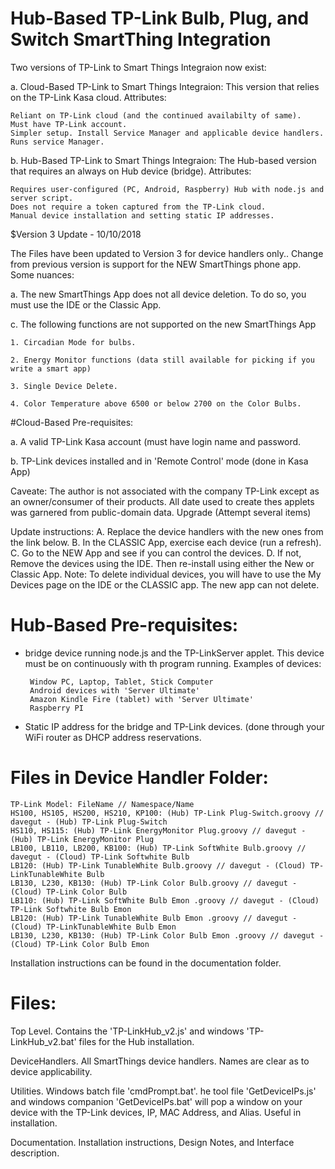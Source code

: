 # Hub-Based TP-Link Bulb, Plug, and Switch SmartThing Integration

Two versions of TP-Link to Smart Things Integraion now exist:

a. Cloud-Based TP-Link to Smart Things Integraion: This version that relies on the TP-Link Kasa cloud. Attributes:

    Reliant on TP-Link cloud (and the continued availabilty of same).
    Must have TP-Link account.
    Simpler setup. Install Service Manager and applicable device handlers. Runs service Manager.

b. Hub-Based TP-Link to Smart Things Integraion: The Hub-based version that requires an always on Hub device (bridge). Attributes:

    Requires user-configured (PC, Android, Raspberry) Hub with node.js and server script.
    Does not require a token captured from the TP-Link cloud.
    Manual device installation and setting static IP addresses.

$Version 3 Update - 10/10/2018

The Files have been updated to Version 3 for device handlers only.. Change from previous version is support for the NEW SmartThings phone app. Some nuances: 

a. The new SmartThings App does not all device deletion. To do so, you must use the IDE or the Classic App. 

c. The following functions are not supported on the new SmartThings App 

    1. Circadian Mode for bulbs. 

    2. Energy Monitor functions (data still available for picking if you write a smart app) 
    
    3. Single Device Delete. 
    
    4. Color Temperature above 6500 or below 2700 on the Color Bulbs.


#Cloud-Based Pre-requisites:

a. A valid TP-Link Kasa account (must have login name and password.

b. TP-Link devices installed and in 'Remote Control' mode (done in Kasa App)

Caveate: The author is not associated with the company TP-Link except as an owner/consumer of their products. All date used to create thes applets was garnered from public-domain data.
Upgrade (Attempt several items)

Update instructions: 
    A. Replace the device handlers with the new ones from the link below. 
    B. In the CLASSIC App, exercise each device (run a refresh). 
    C. Go to the NEW App and see if you can control the devices. 
    D. If not, Remove the devices using the IDE. Then re-install using either the New or Classic App. Note: To delete individual devices, you will have to use the My Devices page on the IDE or the CLASSIC app. The new app can not delete.

# Hub-Based Pre-requisites:
-  bridge device running node.js and the TP-LinkServer applet.  This device must be on continuously with th program running.  Examples of devices:

        Window PC, Laptop, Tablet, Stick Computer
        Android devices with 'Server Ultimate'
        Amazon Kindle Fire (tablet) with 'Server Ultimate'
        Raspberry PI
   
-  Static IP address for the bridge and TP-Link devices.  (done through your WiFi router as DHCP address reservations.

# Files in Device Handler Folder:
    TP-Link Model: FileName // Namespace/Name
    HS100, HS105, HS200, HS210, KP100: (Hub) TP-Link Plug-Switch.groovy // davegut - (Hub) TP-Link Plug-Switch
    HS110, HS115: (Hub) TP-Link EnergyMonitor Plug.groovy // davegut - (Hub) TP-Link EnergyMonitor Plug
    LB100, LB110, LB200, KB100: (Hub) TP-Link SoftWhite Bulb.groovy // davegut - (Cloud) TP-Link Softwhite Bulb
    LB120: (Hub) TP-Link TunableWhite Bulb.groovy // davegut - (Cloud) TP-LinkTunableWhite Bulb
    LB130, L230, KB130: (Hub) TP-Link Color Bulb.groovy // davegut - (Cloud) TP-Link Color Bulb
    LB110: (Hub) TP-Link SoftWhite Bulb Emon .groovy // davegut - (Cloud) TP-Link Softwhite Bulb Emon
    LB120: (Hub) TP-Link TunableWhite Bulb Emon .groovy // davegut - (Cloud) TP-LinkTunableWhite Bulb Emon
    LB130, L230, KB130: (Hub) TP-Link Color Bulb Emon .groovy // davegut - (Cloud) TP-Link Color Bulb Emon

Installation instructions can be found in the documentation folder.

# Files:
Top Level.  Contains the 'TP-LinkHub_v2.js' and windows 'TP-LinkHub_v2.bat' files for the Hub installation.

DeviceHandlers.  All SmartThings device handlers.  Names are clear as to device applicability.

Utilities.  Windows batch file 'cmdPrompt.bat'.  he tool file 'GetDeviceIPs.js' and windows companion 'GetDeviceIPs.bat' will pop a window on your device with the TP-Link devices, IP, MAC Address, and Alias.  Useful in installation.

Documentation.  Installation instructions, Design Notes, and Interface description.

